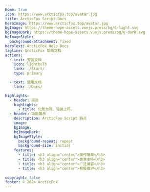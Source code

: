 ```yaml
---
home: true
icon: https://www.arcticfox.top/avatar.jpg
title: ArcticFox Script Docs
heroImage: https://www.arcticfox.top/avatar.jpg
bgImage: https://theme-hope-assets.vuejs.press/bg/6-light.svg
bgImageDark: https://theme-hope-assets.vuejs.press/bg/6-dark.svg
bgImageStyle:
  background-attachment: fixed
heroText: ArcticFox Help Docs
tagline: ArcticFox 帮助文档
actions:
  - text: 安装文档
    icon: lightbulb
    link: ./Start/
    type: primary

  - text: 使用文档
    link: ./Docs/

highlights:
  - header: 宗旨
    highlights:
      - title: 化繁为简、轻装上阵。
  - header: 功能展示
    description: ArcticFox Script 特点
    image:
    bgImage:
    bgImageDark:
    bgImageStyle:
      background-repeat: repeat
      background-size: initial
    features:
      - title: <h3 align="center">操作简单</h3>
      - title: <h3 align="center">原生支持</h3>
      - title: <h3 align="center">广泛兼容</h3>
      - title: <h3 align="center">积极维护</h3>
 
copyright: false
footer: © 2024 ArcticFox
---
```

